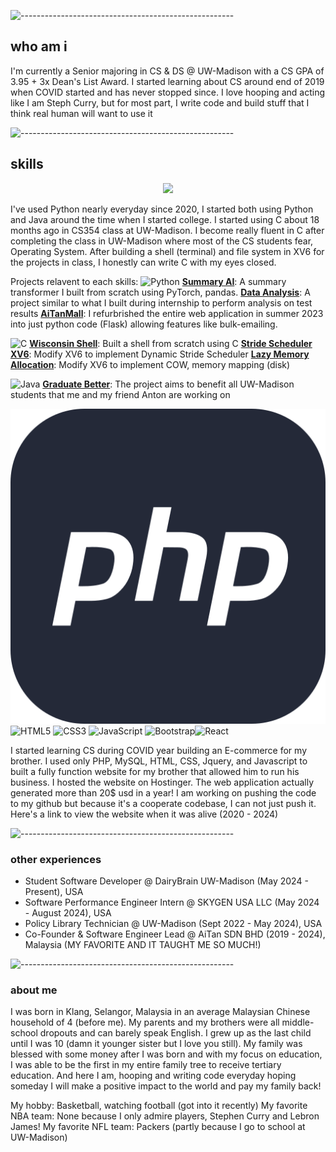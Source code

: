 ![-----------------------------------------------------](./assets/introduction.gif)

## who am i

I'm currently a Senior majoring in CS & DS @ UW-Madison with a CS GPA of 3.95 + 3x Dean's List Award.
I started learning about CS around end of 2019 when COVID started and has never stopped since.
I love hooping and acting like I am Steph Curry, but for most part, I write code and build stuff that I think real human will want to use it

![-----------------------------------------------------](./assets/introduction2.png)

## skills
<p align="center">
  <a href="https://skillicons.dev">
    <img src="https://skillicons.dev/icons?i=py, c, java, pytorch, sql, git, vim, cpp" />
  </a>
</p>

I've used Python nearly everyday since 2020, I started both using Python and Java around the time when I started college.
I started using C about 18 months ago in CS354 class at UW-Madison. I become really fluent in C after completing the class
in UW-Madison where most of the CS students fear, Operating System. After building a shell (terminal) and file system in XV6 for
the projects in class, I honestly can write C with my eyes closed.

Projects relavent to each skills:
![Python](https://img.shields.io/badge/python-3670A0?logo=python&logoColor=ffdd54) 
**[Summary AI]([Link](https://github.com/seantan02/summary_AI))**: A summary transformer I built from scratch using PyTorch, pandas.
**[Data Analysis]([Link](https://github.com/seantan02/data-analysis))**: A project similar to what I built during internship to perform analysis on test results
**[AiTanMall]([Link](https://drive.google.com/drive/folders/1_xDZXVCJt82a65qkgWLOeXOuK_VNNVCq))**: I refurbrished the entire web application in summer 2023 into
just python code (Flask) allowing features like bulk-emailing.

![C](https://img.shields.io/badge/c-%2300599C.svg?style=for-the-badge&logo=c&logoColor=white)
**[Wisconsin Shell]([Link]((https://github.com/seantan02/cs537-wisconsin_shell)))**: Built a shell from scratch using C
**[Stride Scheduler XV6]([Link](https://github.com/seantan02/xv6-dynamic-stride-scheduler))**: Modify XV6 to implement Dynamic Stride Scheduler
**[Lazy Memory Allocation]([Link](https://github.com/seantan02/xv6-memory-mapping))**: Modify XV6 to implement COW, memory mapping (disk)

![Java](https://encrypted-tbn0.gstatic.com/images?q=tbn:ANd9GcQYY31U1ryM1lggsloYppz227oUXoPFFGSM_w&s)
**[Graduate Better]([Link](https://github.com/seantan02/graduateBetter))**: The project aims to benefit all UW-Madison students that me and my friend Anton are working on

![PHP](https://github.com/tandpfun/skill-icons/blob/main/icons/PHP-Dark.svg) ![HTML5](https://img.shields.io/badge/html5-%23E34F26.svg?style=for-the-badge&logo=html5&logoColor=white) ![CSS3](https://img.shields.io/badge/css3-%231572B6.svg?style=for-the-badge&logo=css3&logoColor=white) ![JavaScript](https://img.shields.io/badge/javascript-%23323330.svg?style=for-the-badge&logo=javascript&logoColor=%23F7DF1E) ![Bootstrap](https://img.shields.io/badge/bootstrap-%23563D7C.svg?style=for-the-badge&logo=bootstrap&logoColor=white)![React](https://img.shields.io/badge/react-%2320232a.svg?style=for-the-badge&logo=react&logoColor=%2361DAFB)

I started learning CS during COVID year building an E-commerce for my brother. I used only PHP, MySQL, HTML, CSS, Jquery, and
Javascript to built a fully function website for my brother that allowed him to run his business. I hosted the website
on Hostinger. The web application actually generated more than 20$ usd in a year! I am working on pushing the code to my github but because
it's a cooperate codebase, I can not just push it. Here's a link to view the website when it was alive (2020 - 2024)

![-----------------------------------------------------](./assets/introduction3.png)

### other experiences

* Student Software Developer @ DairyBrain UW-Madison (May 2024 - Present), USA
* Software Performance Engineer Intern @ SKYGEN USA LLC (May 2024 - August 2024), USA
* Policy Library Technician @ UW-Madison (Sept 2022 - May 2024), USA
* Co-Founder & Software Engineer Lead @ AiTan SDN BHD (2019 - 2024), Malaysia (MY FAVORITE AND IT TAUGHT ME SO MUCH!)

![-----------------------------------------------------](./assets/introduction4.png)

### about me
I was born in Klang, Selangor, Malaysia in an average Malaysian Chinese household of 4 (before me).
My parents and my brothers were all middle-school dropouts and can barely speak English.
I grew up as the last child until I was 10 (damn it younger sister but I love you still).
My family was blessed with some money after I was born and with my focus on education,
I was able to be the first in my entire family tree to receive tertiary education. And 
here I am, hooping and writing code everyday hoping someday I will make a positive impact to
the world and pay my family back!

My hobby: Basketball, watching football (got into it recently)
My favorite NBA team: None because I only admire players, Stephen Curry and Lebron James!
My favorite NFL team: Packers (partly because I go to school at UW-Madison)
